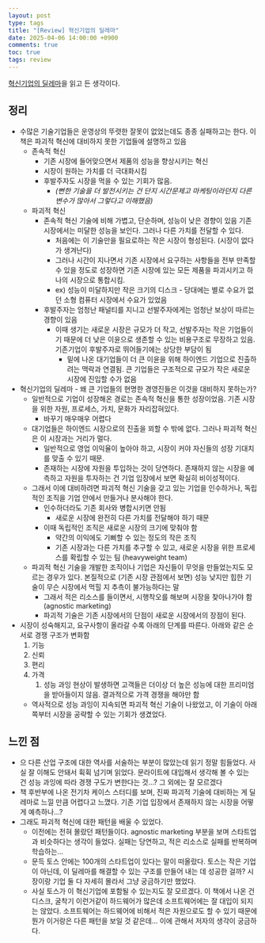 ```yaml
---
layout: post
type: tags
title: "[Review] 혁신기업의 딜레마"
date: 2025-04-06 14:00:00 +0900
comments: true
toc: true
tags: review
---
```


[혁신기업의 딜레마](https://m.yes24.com/Goods/Detail/89641356)을 읽고 든 생각이다.

## 정리

- 수많은 기술기업들은 운영상의 뚜렷한 잘못이 없었는데도 종종 실패하고는 한다. 이 책은 파괴적 혁신에 대비하지 못한 기업들에 설명하고 있음
    - 존속적 혁신
        - 기존 시장에 들어맞으면서 제품의 성능을 향상시키는 혁신
        - 시장이 원하는 가치를 더 극대화시킴
        - 후발주자도 시장을 먹을 수 있는 기회가 많음.
            - *(뻔한 기술을 더 발전시키는 건 단지 시간문제고 마케팅이라던지 다른 변수가 많아서 그렇다고 이해했음)*
    - 파괴적 혁신
        - 존속적 혁신 기술에 비해 가볍고, 단순하며, 성능이 낮은 경향이 있음 기존 시장에서는 미달한 성능을 보인다. 그러나 다른 가치를 전달할 수 있다.
            - 처음에는 이 기술만을 필요로하는 작은 시장이 형성된다. (시장이 없다가 생겨난다)
            - 그러나 시간이 지나면서 기존 시장에서 요구하는 사항들을 전부 만족할 수 있을 정도로 성장하면 기존 시장에 있는 모든 제품을 파괴시키고 하나의 시장으로 통합시킴.
            - ex) 성능이 미달하지만 작은 크기의 디스크 - 당대에는 별로 수요가 없던 소형 컴퓨터 시장에서 수요가 있었음
        - 후발주자는 엄청난 패널티를 지니고 선발주자에게는 엄청난 보상이 따르는 경향이 있음
            - 이때 생기는 새로운 시장은 규모가 더 작고, 선발주자는 작은 기업들이기 때문에 더 낮은 이윤으로 생존할 수 있는 비용구조로 무장하고 있음. 기존기업이 후발주자로 뛰어들기에는 상당한 부담이 됨
                - 밑에 나온 대기업들이 더 큰 이윤을 위해 하이엔드 기업으로 진출하려는 맥락과 연결됨. 큰 기업들은 구조적으로 규모가  작은 새로운 시장에 진입할 수가 없음
- 혁신기업의 딜레마 - 왜 큰 기업들의 현명한 경영진들은 이것을 대비하지 못하는가?
    - 일반적으로 기업이 성장해온 경로는 존속적 혁신을 통한 성장이었음. 기존 시장을 위한 자원, 프로세스, 가치, 문화가 자리잡혀있다.
        - 바꾸기 매우매우 어렵다
    - 대기업들은 하이엔드 시장으로의 진출을 꾀할 수 밖에 없다. 그러나 파괴적 혁신은 이 시장과는 거리가 멀다.
        - 일반적으로 영업 이익율이 높아야 하고, 시장이 커야 자신들의 성장 기대치를 맞출 수 있기 때문.
        - 존재하는 시장에 자원을 투입하는 것이 당연하다. 존재하지 않는 시장을 예측하고 자원을 투자하는 건 기업 입장에서 보면 확실히 비이성적이다.
    - 그래서 이에 대비하려면 파괴적 혁신 기술을 갖고 있는 기업을 인수하거나, 독립적인 조직을 기업 안에서 만들거나 분사해야 한다.
        - 인수하더라도 기존 회사와 병합시키면 안됨
            - 새로운 시장에 완전히 다른 가치를 전달해야 하기 때문
        - 이때 독립적인 조직은 새로운 시장의 크기에 맞춰야 함
            - 약간의 이익에도 기뻐할 수 있는 정도의 작은 조직
            - 기존 시장과는 다른 가치를 추구할 수 있고, 새로운 시장을 위한 프로세스를 확립할 수 있는 팀 (heavyweight team)
    - 파괴적 혁신 기술을 개발한 조직이나 기업은 자신들이 무엇을 만들었는지도 모르는 경우가 있다. 본질적으로 (기존 시장 관점에서 보면) 성능 낮지만 힙한 기술이 무슨 시장에서 먹힐 지 추측이 불가능하다는 말
        - 그래서 적은 리소스를 들이면서, 시행착오를 해보며 시장을 찾아나가야 함 (agnostic marketing)
        - 파괴적 기술은 기존 시장에서의 단점이 새로운 시장에서의 장점이 된다.
- 시장이 성숙해지고, 요구사항이 올라갈 수록 아래의 단계를 따른다. 아래와 같은 순서로 경쟁 구조가 변화함
    1. 기능
    2. 신뢰
    3. 편리
    4. 가격
        1. 성능 과잉 현상이 발생하면 고객들은 더이상 더 높은 성능에 대한 프리미엄을 받아들이지 않음. 결과적으로 가격 경쟁을 해야만 함
    - 역사적으로 성능 과잉이 지속되면 파괴적 혁신 기술이 나왔었고, 이 기술이 아래쪽부터 시장을 공략할 수 있는 기회가 생겼었다.

## 느낀 점

- 으 다른 산업 구조에 대한 역사를 서술하는 부분이 많았는데 읽기 정말 힘들었다. 사실 잘 이해도 안돼서 휙휙 넘기며 읽었다. 문라이트에 대입해서 생각해 볼 수 있는 건 성능 과잉에 따라 경쟁 구도가 변한다는 것…? 그 외에는 잘 모르겠다
- 책 후반부에 나온 전기차 케이스 스터디를 보며, 진짜 파괴적 기술에 대비하는 게 딜레마로 느낄 만큼 어렵다고 느꼈다. 기존 기업 입장에서 존재하지 않는 시장을 어떻게 예측하나…?
- 그래도 파괴적 혁신에 대한 패턴을 배울 수 있었다.
    - 이전에는 전혀 몰랐던 패턴들이다. agnostic marketing 부분을 보며 스타트업과 비슷하다는 생각이 들었다. 실패는 당연하고, 적은 리소스로 실패를 반복하며 학습하는…
    - 문득 토스 안에는 100개의 스타트업이 있다는 말이 떠올랐다. 토스는 작은 기업이 아닌데, 이 딜레마를 해결할 수 있는 구조를 만들어 내는 데 성공한 걸까? 시장이랑 기업 둘 다 자세히 몰라서 그냥 궁금하기만 했었다.
    - 사실 토스가 이 혁신기업에 포함될 수 있는지도 잘 모르겠다. 이 책에서 나온 건 디스크, 굴착기 이런거같이 하드웨어가 많은데 소프트웨어에는 잘 대입이 되지는 않았다. 소프트웨어는 하드웨어에 비해서 적은 자원으로도 할 수 있기 때문에 뭔가 이거랑은 다른 패턴을 보일 것 같은데... 이에 관해서 저자의 생각이 궁금하다.